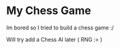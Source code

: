 # My Chess Game

Im bored so I tried to build a chess game :/

Will try add a Chess AI later ( RNG :> )
